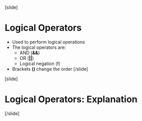 [slide]
# Logical Operators
- Used to perform logical operations
- The logical operators are:
  - AND (**&&**)
  - OR (**||**)
  - Logical negation (**!**)
- Brackets **()** change the order
[/slide]

[slide]
# Logical Operators: Explanation

[/slide]